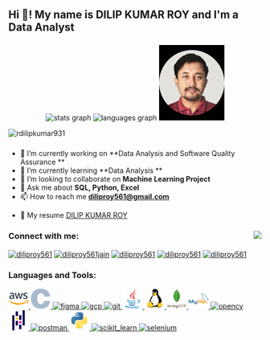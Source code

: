 <h2 align="left">Hi 👋! My name is DILIP KUMAR ROY and I'm a Data Analyst </h2>

###

<div align="center">
  <img src="https://github-readme-stats.vercel.app/api?username=rdilipkumar931&hide_title=false&hide_rank=false&show_icons=true&include_all_commits=true&count_private=true&disable_animations=false&theme=dracula&locale=en&hide_border=false" height="150" alt="stats graph"  />
  <img src="https://github-readme-stats.vercel.app/api/top-langs?username=Rdilipkumar931&locale=en&hide_title=false&layout=compact&card_width=320&langs_count=5&theme=dracula&hide_border=false" height="150" alt="languages graph"  />
  <img src="https://github.com/rdilipkumar931/rdilipkumar931/blob/main/DILIP%20KUMAR(70KB)-ph..._imresizer.jpg"/>
  <p align="left"> <img src="https://komarev.com/ghpvc/?username=rdilipkumar931&label=Profile%20views&color=0e75b6&style=flat" alt="rdilipkumar931" /> </p>
</div>

###
- 🔭 I’m currently working on **Data Analysis and Software Quality Assurance **
- 🌱 I’m currently learning **Data Analysis **
- 👯 I’m looking to collaborate on **Machine Learning Project**
- 💬 Ask me about **SQL, Python, Excel**
- 📫 How to reach me **diliproy561@gmail.com**
<!-- - 🌐 Know about my experiences [www.mywebsite.com](https://tonmoy7722.github.io/Tonmoy-Portfolio/) -->
- 📄 My resume [DILIP KUMAR ROY](https://drive.google.com/file/d/1H1kxwMAMJdYSVg8eKe0WSKYxwmZDR_h2/view?usp=sharing)

###

<img align="right" height="180" src="https://media2.giphy.com/media/v1.Y2lkPTc5MGI3NjExY2dodmkzZWZ3ZW9sdTBtY2JhMWN4NXJoMG5uazA1YTY1MDh3cDB0diZlcD12MV9pbnRlcm5hbF9naWZfYnlfaWQmY3Q9Zw/3oKIPEqDGUULpEU0aQ/giphy.gif"  />

###

<div align="left">
  <h3 align="left">Connect with me:</h3>
<p align="left">
<a href="https://linkedin.com/in/diliproy561" target="blank"><img align="center" src="https://raw.githubusercontent.com/rahuldkjain/github-profile-readme-generator/master/src/images/icons/Social/linked-in-alt.svg" alt="diliproy561" height="30" width="40" /></a>
<a href="https://kaggle.com/diliproy561jain" target="blank"><img align="center" src="https://raw.githubusercontent.com/rahuldkjain/github-profile-readme-generator/master/src/images/icons/Social/kaggle.svg" alt="diliproy561jain" height="30" width="40" /></a>
<a href="https://fb.com/diliproy561" target="blank"><img align="center" src="https://raw.githubusercontent.com/rahuldkjain/github-profile-readme-generator/master/src/images/icons/Social/facebook.svg" alt="diliproy561" height="30" width="40" /></a>
<a href="https://www.leetcode.com/diliproy561" target="blank"><img align="center" src="https://raw.githubusercontent.com/rahuldkjain/github-profile-readme-generator/master/src/images/icons/Social/leet-code.svg" alt="diliproy561" height="30" width="40" /></a>
<a href="https://www.hackerearth.com/diliproy561" target="blank"><img align="center" src="https://raw.githubusercontent.com/rahuldkjain/github-profile-readme-generator/master/src/images/icons/Social/hackerearth.svg" alt="diliproy561" height="30" width="40" /></a>
</p>
</div>

###

<div align="left">
 <h3 align="left">Languages and Tools:</h3>
<p align="left"> <a href="https://aws.amazon.com" target="_blank" rel="noreferrer"> <img src="https://raw.githubusercontent.com/devicons/devicon/master/icons/amazonwebservices/amazonwebservices-original-wordmark.svg" alt="aws" width="40" height="40"/> </a> <a href="https://www.cprogramming.com/" target="_blank" rel="noreferrer"> <img src="https://raw.githubusercontent.com/devicons/devicon/master/icons/c/c-original.svg" alt="c" width="40" height="40"/> </a> <a href="https://www.figma.com/" target="_blank" rel="noreferrer"> <img src="https://www.vectorlogo.zone/logos/figma/figma-icon.svg" alt="figma" width="40" height="40"/> </a> <a href="https://cloud.google.com" target="_blank" rel="noreferrer"> <img src="https://www.vectorlogo.zone/logos/google_cloud/google_cloud-icon.svg" alt="gcp" width="40" height="40"/> </a> <a href="https://git-scm.com/" target="_blank" rel="noreferrer"> <img src="https://www.vectorlogo.zone/logos/git-scm/git-scm-icon.svg" alt="git" width="40" height="40"/> </a> <a href="https://www.java.com" target="_blank" rel="noreferrer"> <img src="https://raw.githubusercontent.com/devicons/devicon/master/icons/java/java-original.svg" alt="java" width="40" height="40"/> </a> <a href="https://www.linux.org/" target="_blank" rel="noreferrer"> <img src="https://raw.githubusercontent.com/devicons/devicon/master/icons/linux/linux-original.svg" alt="linux" width="40" height="40"/> </a> <a href="https://www.mongodb.com/" target="_blank" rel="noreferrer"> <img src="https://raw.githubusercontent.com/devicons/devicon/master/icons/mongodb/mongodb-original-wordmark.svg" alt="mongodb" width="40" height="40"/> </a> <a href="https://www.mysql.com/" target="_blank" rel="noreferrer"> <img src="https://raw.githubusercontent.com/devicons/devicon/master/icons/mysql/mysql-original-wordmark.svg" alt="mysql" width="40" height="40"/> </a> <a href="https://opencv.org/" target="_blank" rel="noreferrer"> <img src="https://www.vectorlogo.zone/logos/opencv/opencv-icon.svg" alt="opencv" width="40" height="40"/> </a> <a href="https://pandas.pydata.org/" target="_blank" rel="noreferrer"> <img src="https://raw.githubusercontent.com/devicons/devicon/2ae2a900d2f041da66e950e4d48052658d850630/icons/pandas/pandas-original.svg" alt="pandas" width="40" height="40"/> </a> <a href="https://postman.com" target="_blank" rel="noreferrer"> <img src="https://www.vectorlogo.zone/logos/getpostman/getpostman-icon.svg" alt="postman" width="40" height="40"/> </a> <a href="https://www.python.org" target="_blank" rel="noreferrer"> <img src="https://raw.githubusercontent.com/devicons/devicon/master/icons/python/python-original.svg" alt="python" width="40" height="40"/> </a> <a href="https://scikit-learn.org/" target="_blank" rel="noreferrer"> <img src="https://upload.wikimedia.org/wikipedia/commons/0/05/Scikit_learn_logo_small.svg" alt="scikit_learn" width="40" height="40"/> </a> <a href="https://www.selenium.dev" target="_blank" rel="noreferrer"> <img src="https://raw.githubusercontent.com/detain/svg-logos/780f25886640cef088af994181646db2f6b1a3f8/svg/selenium-logo.svg" alt="selenium" width="40" height="40"/> </a> </p>

</div>

###


